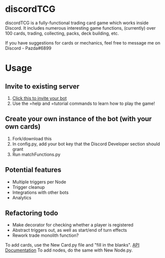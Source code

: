 # discordTCG
discordTCG is a fully-functional trading card game which works inside Discord. It includes numerous interesting game functions, (currently) over 100 cards, trading, collecting, packs, deck building, etc.

If you have suggestions for cards or mechanics, feel free to message me on Discord - Pazda#6899

# Usage

## Invite to existing server
1. [Click this to invite your bot](https://discordapp.com/api/oauth2/authorize?client_id=545701080047026176&permissions=0&scope=bot)
2. Use the =help and =tutorial commands to learn how to play the game!

## Create your own instance of the bot (with your own cards)
1. Fork/download this
2. In config.py, add your bot key that the Discord Developer section should grant
3. Run matchFunctions.py

## Potential features
- Multiple triggers per Node
- Trigger cleanup
- Integrations with other bots
- Analytics

## Refactoring todo 
- Make decorator for checking whether a player is registered
- Abstract triggers out, as well as start/end of turn effects
- Rework trade monolith function?

To add cards, use the New Card.py file and "fill in the blanks". [API Documentation](https://github.com/Pazda/discordTCG/wiki)
To add nodes, do the same with New Node.py.
